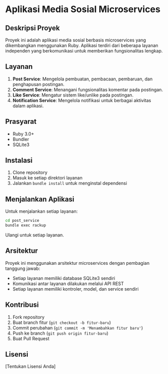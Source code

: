 # Aplikasi Media Sosial Microservices

## Deskripsi Proyek
Proyek ini adalah aplikasi media sosial berbasis microservices yang dikembangkan menggunakan Ruby. Aplikasi terdiri dari beberapa layanan independen yang berkomunikasi untuk memberikan fungsionalitas lengkap.

## Layanan
1. **Post Service**: Mengelola pembuatan, pembacaan, pembaruan, dan penghapusan postingan.
2. **Comment Service**: Menangani fungsionalitas komentar pada postingan.
3. **Like Service**: Mengatur sistem like/unlike pada postingan.
4. **Notification Service**: Mengelola notifikasi untuk berbagai aktivitas dalam aplikasi.

## Prasyarat
- Ruby 3.0+
- Bundler
- SQLite3

## Instalasi
1. Clone repository
2. Masuk ke setiap direktori layanan
3. Jalankan `bundle install` untuk menginstal dependensi

## Menjalankan Aplikasi
Untuk menjalankan setiap layanan:
```bash
cd post_service
bundle exec rackup
```

Ulangi untuk setiap layanan.

## Arsitektur
Proyek ini menggunakan arsitektur microservices dengan pembagian tanggung jawab:
- Setiap layanan memiliki database SQLite3 sendiri
- Komunikasi antar layanan dilakukan melalui API REST
- Setiap layanan memiliki kontroler, model, dan service sendiri

## Kontribusi
1. Fork repository
2. Buat branch fitur (`git checkout -b fitur-baru`)
3. Commit perubahan (`git commit -m 'Menambahkan fitur baru'`)
4. Push ke branch (`git push origin fitur-baru`)
5. Buat Pull Request

## Lisensi
[Tentukan Lisensi Anda]